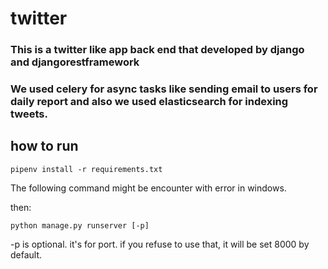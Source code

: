 # twitter
### This is a twitter like app back end that developed by django and djangorestframework

### We used celery for async tasks like sending email to users for daily report and also we used elasticsearch for indexing tweets.

## how to run
```
pipenv install -r requirements.txt
```
The following command might be encounter with error in windows.


then:
```
python manage.py runserver [-p] 
```
-p is optional. it's for port. if you refuse to use that, it will be set 8000 by default.
